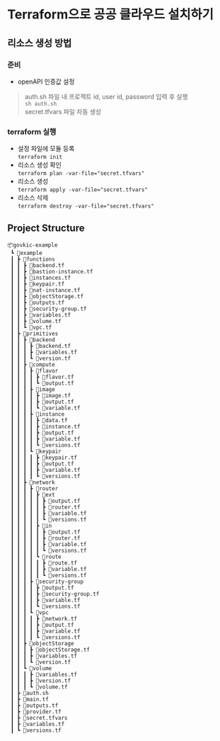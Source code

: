 # Terraform으로 공공 클라우드 설치하기
## 리소스 생성 방법
### 준비
- openAPI 인증값 설정
> auth.sh 파일 내 프로젝트 id, user id, password 입력 후 실행   
`` sh auth.sh ``   
> secret.tfvars 파일 자동 생성
### terraform 실행
- 설정 파일에 모듈 등록   
  ``terraform init ``
- 리소스 생성 확인    
  ``terraform plan -var-file="secret.tfvars"``
- 리소스 생성    
  ``terraform apply -var-file="secret.tfvars"``
- 리소스 삭제    
  ``terraform destroy -var-file="secret.tfvars"``

## Project Structure
```
📦govkic-example
 ┗ 📂example
 ┃ ┣ 📂functions
 ┃ ┃ ┣ 📜backend.tf
 ┃ ┃ ┣ 📜bastion-instance.tf
 ┃ ┃ ┣ 📜instances.tf
 ┃ ┃ ┣ 📜keypair.tf
 ┃ ┃ ┣ 📜nat-instance.tf
 ┃ ┃ ┣ 📜objectStorage.tf
 ┃ ┃ ┣ 📜outputs.tf
 ┃ ┃ ┣ 📜security-group.tf
 ┃ ┃ ┣ 📜variables.tf
 ┃ ┃ ┣ 📜volume.tf
 ┃ ┃ ┗ 📜vpc.tf
 ┃ ┣ 📂primitives
 ┃ ┃ ┣ 📂backend
 ┃ ┃ ┃ ┣ 📜backend.tf
 ┃ ┃ ┃ ┣ 📜variables.tf
 ┃ ┃ ┃ ┗ 📜version.tf
 ┃ ┃ ┣ 📂compute
 ┃ ┃ ┃ ┣ 📂flavor
 ┃ ┃ ┃ ┃ ┣ 📜flavor.tf
 ┃ ┃ ┃ ┃ ┗ 📜output.tf
 ┃ ┃ ┃ ┣ 📂image
 ┃ ┃ ┃ ┃ ┣ 📜image.tf
 ┃ ┃ ┃ ┃ ┣ 📜output.tf
 ┃ ┃ ┃ ┃ ┗ 📜variable.tf
 ┃ ┃ ┃ ┣ 📂instance
 ┃ ┃ ┃ ┃ ┣ 📜data.tf
 ┃ ┃ ┃ ┃ ┣ 📜instance.tf
 ┃ ┃ ┃ ┃ ┣ 📜output.tf
 ┃ ┃ ┃ ┃ ┣ 📜variable.tf
 ┃ ┃ ┃ ┃ ┗ 📜versions.tf
 ┃ ┃ ┃ ┗ 📂keypair
 ┃ ┃ ┃ ┃ ┣ 📜keypair.tf
 ┃ ┃ ┃ ┃ ┣ 📜output.tf
 ┃ ┃ ┃ ┃ ┣ 📜variable.tf
 ┃ ┃ ┃ ┃ ┗ 📜versions.tf
 ┃ ┃ ┣ 📂network
 ┃ ┃ ┃ ┣ 📂router
 ┃ ┃ ┃ ┃ ┣ 📂ext
 ┃ ┃ ┃ ┃ ┃ ┣ 📜output.tf
 ┃ ┃ ┃ ┃ ┃ ┣ 📜router.tf
 ┃ ┃ ┃ ┃ ┃ ┣ 📜variable.tf
 ┃ ┃ ┃ ┃ ┃ ┗ 📜versions.tf
 ┃ ┃ ┃ ┃ ┣ 📂in
 ┃ ┃ ┃ ┃ ┃ ┣ 📜output.tf
 ┃ ┃ ┃ ┃ ┃ ┣ 📜router.tf
 ┃ ┃ ┃ ┃ ┃ ┣ 📜variable.tf
 ┃ ┃ ┃ ┃ ┃ ┗ 📜versions.tf
 ┃ ┃ ┃ ┃ ┗ 📂route
 ┃ ┃ ┃ ┃ ┃ ┣ 📜route.tf
 ┃ ┃ ┃ ┃ ┃ ┣ 📜variable.tf
 ┃ ┃ ┃ ┃ ┃ ┗ 📜versions.tf
 ┃ ┃ ┃ ┣ 📂security-group
 ┃ ┃ ┃ ┃ ┣ 📜output.tf
 ┃ ┃ ┃ ┃ ┣ 📜security-group.tf
 ┃ ┃ ┃ ┃ ┣ 📜variable.tf
 ┃ ┃ ┃ ┃ ┗ 📜versions.tf
 ┃ ┃ ┃ ┗ 📂vpc
 ┃ ┃ ┃ ┃ ┣ 📜network.tf
 ┃ ┃ ┃ ┃ ┣ 📜output.tf
 ┃ ┃ ┃ ┃ ┣ 📜variable.tf
 ┃ ┃ ┃ ┃ ┗ 📜versions.tf
 ┃ ┃ ┣ 📂objectStorage
 ┃ ┃ ┃ ┣ 📜objectStorage.tf
 ┃ ┃ ┃ ┣ 📜variables.tf
 ┃ ┃ ┃ ┗ 📜version.tf
 ┃ ┃ ┗ 📂volume
 ┃ ┃ ┃ ┣ 📜variables.tf
 ┃ ┃ ┃ ┣ 📜version.tf
 ┃ ┃ ┃ ┗ 📜volume.tf
 ┃ ┣ 📜auth.sh
 ┃ ┣ 📜main.tf
 ┃ ┣ 📜outputs.tf
 ┃ ┣ 📜provider.tf
 ┃ ┣ 📜secret.tfvars
 ┃ ┣ 📜variables.tf
 ┃ ┗ 📜versions.tf      
```